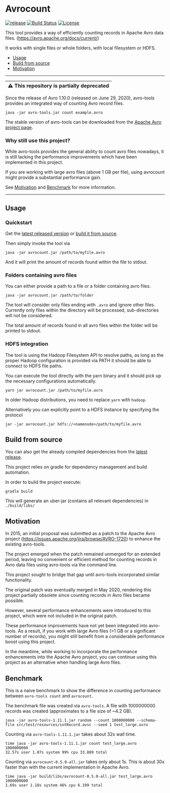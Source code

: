 Avrocount
========================
[![release](https://badge.fury.io/gh/jwoschitz%2Favrocount.svg)](https://github.com/jwoschitz/avrocount/releases/latest)
[![Build Status](https://github.com/jwoschitz/avrocount/actions/workflows/build.yml/badge.svg?branch=master)](https://github.com/jwoschitz/avrocount/actions/workflows/build.yml)
[![License](https://img.shields.io/badge/license-Apache--2.0-blue.svg)](http://www.apache.org/licenses/LICENSE-2.0)

This tool provides a way of efficiently counting records in Apache Avro data files. (https://avro.apache.org/docs/current/)

It works with single files or whole folders, with local filesystem or HDFS.

- [Usage](#usage)
- [Build from source](#build-from-source)
- [Motivation](#motivation)

--------------


| :warning: This repository is partially deprecated   |
|-----------------------------------------|

Since the release of Avro 1.10.0 (released on June 29, 2020), avro-tools provides an integrated way of counting Avro record files.

```
java -jar avro-tools.jar count example.avro
```

The stable version of avro-tools can be downloaded from the [Apache Avro project page](https://avro.apache.org/project/download/).

### Why still use this project?

While avro-tools provides the general ability to count avro files nowadays, it is still lacking the performance improvements which have been implemented in this project.

If you are working with large avro files (above 1 GB per file), using avrocount might provide a substantial performance gain.

See [Motivation](#motivation) and [Benchmark](#benchmark) for more information.

--------------


## Usage

### Quickstart

Get the [latest released version](https://github.com/jwoschitz/avrocount/releases/latest) or [build it from source](#build-from-source).

Then simply invoke the tool via

```
java -jar avrocount.jar /path/to/myfile.avro
```

And it will print the amount of records found within the file to stdout.

### Folders containing avro files

You can either provide a path to a file or a folder containing avro files.

```
java -jar avrocount.jar /path/to/folder
```

The tool will consider only files ending with `.avro` and ignore other files. Currently only files within the directory will be processed, sub-directories will not be considered.

The total amount of records found in all avro files within the folder will be printed to stdout.

### HDFS integration

The tool is using the Hadoop Filesystem API to resolve paths, as long as the proper Hadoop configuration is provided via PATH it should be able to connect to HDFS file paths.

You can execute the tool directly with the yarn binary and it should pick up the necessary configurations automatically.

```
yarn jar avrocount.jar /path/to/myfile.avro
```

In older Hadoop distributions, you need to replace `yarn` with `hadoop`.

Alternatively you can explicitly point to a HDFS instance by specifying the protocol

```
jar -jar avrocount.jar hdfs://<namenode>/path/to/myfile.avro
```


## Build from source

You can also get the already compiled dependencies from the
[latest release](https://github.com/jwoschitz/avrocount/releases/latest).

This project relies on gradle for dependency management and build automation.

In order to build the project execute:


```
gradle build
```

This will generate an uber-jar (contains all relevant dependencies) in `./build/libs/`

## Motivation

In 2015, an initial proposal was submitted as a patch to the Apache Avro project (https://issues.apache.org/jira/browse/AVRO-1720) to enhance the existing avro-tools.

The project emerged when the patch remained unmerged for an extended period, leaving no convenient or efficient method for counting records in Avro data files using avro-tools via the command line.

This project sought to bridge that gap until avro-tools incorporated similar functionality.

The original patch was eventually merged in May 2020, rendering this project partially obsolete since counting records in Avro files became possible.

However, several performance enhancements were introduced to this project, which were not included in the original patch.

These performance improvements have not yet been integrated into avro-tools. As a result, if you work with large Avro files (>1 GB or a significant number of records), you might still benefit from a considerable performance boost using this project.

In the meantime, while working to incorporate the performance enhancements into the Apache Avro project, you can continue using this project as an alternative when handling large Avro files.

## Benchmark

This is a naive benchmark to show the difference in counting performance between `avro-tools count` and `avrocount`.

The benchmark file was created via `avro-tools`. A file with 1000000000 records was created (approximates to a file size of ~4.2 GB).

```
java -jar avro-tools-1.11.1.jar random --count 1000000000 --schema-file src/test/resources/intRecord.avsc --seed 1 test_large.avro
```

Counting via `avro-tools-1.11.1.jar` takes about 32s wall time.
```
time java -jar avro-tools-1.11.1.jar count test_large.avro
1000000000
32.57s user 1.07s system 99% cpu 33.889 total
```

Counting via `avrocount-0.5.0-all.jar` takes only about 1s. This is about 30x faster than with the current implementation in Apache Avro.
```
time java -jar build/libs/avrocount-0.5.0-all.jar test_large.avro
1000000000
1.69s user 1.18s system 46% cpu 6.199 total
```